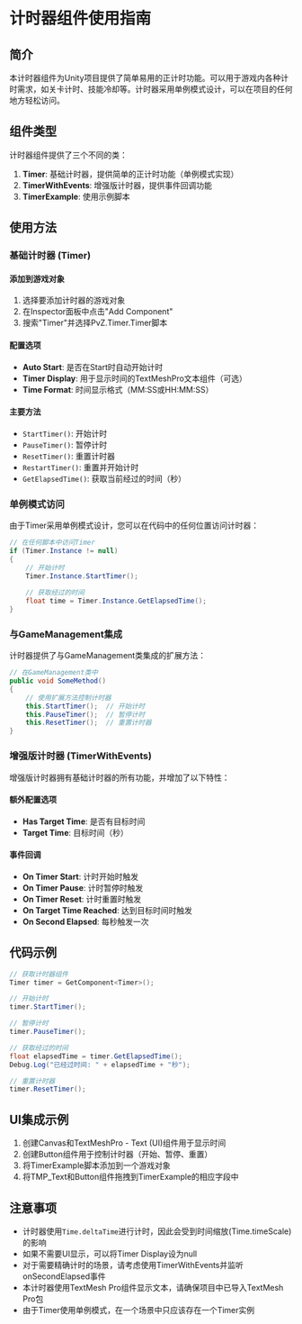 # 计时器组件使用指南

## 简介

本计时器组件为Unity项目提供了简单易用的正计时功能。可以用于游戏内各种计时需求，如关卡计时、技能冷却等。计时器采用单例模式设计，可以在项目的任何地方轻松访问。

## 组件类型

计时器组件提供了三个不同的类：

1. **Timer**: 基础计时器，提供简单的正计时功能（单例模式实现）
2. **TimerWithEvents**: 增强版计时器，提供事件回调功能
3. **TimerExample**: 使用示例脚本

## 使用方法

### 基础计时器 (Timer)

#### 添加到游戏对象

1. 选择要添加计时器的游戏对象
2. 在Inspector面板中点击"Add Component"
3. 搜索"Timer"并选择PvZ.Timer.Timer脚本

#### 配置选项

- **Auto Start**: 是否在Start时自动开始计时
- **Timer Display**: 用于显示时间的TextMeshPro文本组件（可选）
- **Time Format**: 时间显示格式（MM:SS或HH:MM:SS）

#### 主要方法

- `StartTimer()`: 开始计时
- `PauseTimer()`: 暂停计时
- `ResetTimer()`: 重置计时器
- `RestartTimer()`: 重置并开始计时
- `GetElapsedTime()`: 获取当前经过的时间（秒）

### 单例模式访问

由于Timer采用单例模式设计，您可以在代码中的任何位置访问计时器：

```csharp
// 在任何脚本中访问Timer
if (Timer.Instance != null)
{
    // 开始计时
    Timer.Instance.StartTimer();
    
    // 获取经过的时间
    float time = Timer.Instance.GetElapsedTime();
}
```

### 与GameManagement集成

计时器提供了与GameManagement类集成的扩展方法：

```csharp
// 在GameManagement类中
public void SomeMethod()
{
    // 使用扩展方法控制计时器
    this.StartTimer();  // 开始计时
    this.PauseTimer();  // 暂停计时
    this.ResetTimer();  // 重置计时器
}
```

### 增强版计时器 (TimerWithEvents)

增强版计时器拥有基础计时器的所有功能，并增加了以下特性：

#### 额外配置选项

- **Has Target Time**: 是否有目标时间
- **Target Time**: 目标时间（秒）

#### 事件回调

- **On Timer Start**: 计时开始时触发
- **On Timer Pause**: 计时暂停时触发
- **On Timer Reset**: 计时重置时触发
- **On Target Time Reached**: 达到目标时间时触发
- **On Second Elapsed**: 每秒触发一次

## 代码示例

```csharp
// 获取计时器组件
Timer timer = GetComponent<Timer>();

// 开始计时
timer.StartTimer();

// 暂停计时
timer.PauseTimer();

// 获取经过的时间
float elapsedTime = timer.GetElapsedTime();
Debug.Log("已经过时间: " + elapsedTime + "秒");

// 重置计时器
timer.ResetTimer();
```

## UI集成示例

1. 创建Canvas和TextMeshPro - Text (UI)组件用于显示时间
2. 创建Button组件用于控制计时器（开始、暂停、重置）
3. 将TimerExample脚本添加到一个游戏对象
4. 将TMP_Text和Button组件拖拽到TimerExample的相应字段中

## 注意事项

- 计时器使用`Time.deltaTime`进行计时，因此会受到时间缩放(Time.timeScale)的影响
- 如果不需要UI显示，可以将Timer Display设为null
- 对于需要精确计时的场景，请考虑使用TimerWithEvents并监听onSecondElapsed事件
- 本计时器使用TextMesh Pro组件显示文本，请确保项目中已导入TextMesh Pro包
- 由于Timer使用单例模式，在一个场景中只应该存在一个Timer实例 